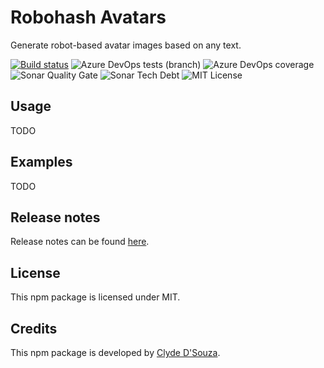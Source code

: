# Robohash Avatars
Generate robot-based avatar images based on any text.  
    
[![Build status](https://clydedsouza.visualstudio.com/RoboHash%20Avatars%20npm/_apis/build/status/RoboHash%20Avatars%20Master)](https://clydedsouza.visualstudio.com/RoboHash%20Avatars%20npm/_build/latest?definitionId=27) 
![Azure DevOps tests (branch)](https://img.shields.io/azure-devops/tests/clydedsouza/RoboHash%20Avatars%20npm/27/master.svg) 
![Azure DevOps coverage](https://img.shields.io/azure-devops/coverage/clydedsouza/RoboHash%20Avatars%20npm/27.svg) 
![Sonar Quality Gate](https://img.shields.io/sonar/https/sonarcloud.io/ClydeDz_robohash-avatars-npm/quality_gate.svg) 
![Sonar Tech Debt](https://img.shields.io/sonar/https/sonarcloud.io/ClydeDz_robohash-avatars-npm/tech_debt.svg)
![MIT License](https://img.shields.io/static/v1.svg?label=📜%20License&message=MIT&color=informational) 


## Usage  
TODO
   
## Examples 
TODO

## Release notes 
Release notes can be found [here](https://github.com/ClydeDz/robohash-avatars-npm/releases).   

## License
This npm package is licensed under MIT.  

## Credits  
This npm package is developed by [Clyde D'Souza](https://clydedsouza.net).  

